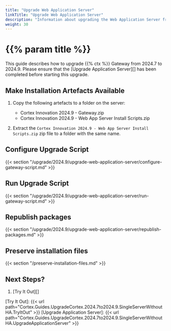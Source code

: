```yaml
---
title: "Upgrade Web Application Server"
linkTitle: "Upgrade Web Application Server"
description: "Information about upgrading the Web Application Server from 2024.7 to 2024.9."
weight: 30
---
```


# {{% param title %}}

This guide describes how to upgrade {{% ctx %}} Gateway from 2024.7 to 2024.9. Please ensure that the [Upgrade Application Server][] has been completed before starting this upgrade.

## Make Installation Artefacts Available

1. Copy the following artefacts to a folder on the server:

   * Cortex Innovation 2024.9 - Gateway.zip
   * Cortex Innovation 2024.9 - Web App Server Install Scripts.zip

1. Extract the `Cortex Innovation 2024.9 - Web App Server Install Scripts.zip` zip file to a folder with the same name.

## Configure Upgrade Script

{{< section "/upgrade/2024.9/upgrade-web-application-server/configure-gateway-script.md" >}}

## Run Upgrade Script

{{< section "/upgrade/2024.9/upgrade-web-application-server/run-gateway-script.md" >}}

## Republish packages

{{< section "/upgrade/2024.9/upgrade-web-application-server/republish-packages.md" >}}

## Preserve installation files

{{< section "/preserve-installation-files.md" >}}

## Next Steps?

1. [Try It Out][]

[Try It Out]: {{< url path="Cortex.Guides.UpgradeCortex.2024.7to2024.9.SingleServerWithoutHA.TryItOut" >}}
[Upgrade Application Server]: {{< url path="Cortex.Guides.UpgradeCortex.2024.7to2024.9.SingleServerWithoutHA.UpgradeApplicationServer" >}}
